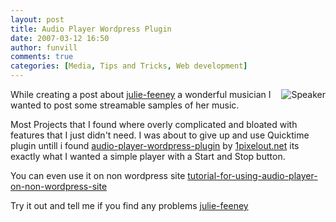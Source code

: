 ```yaml
---
layout: post
title: Audio Player Wordpress Plugin
date: 2007-03-12 16:50
author: funvill
comments: true
categories: [Media, Tips and Tricks, Web development]
---
```


<p align="left"><a href="http://blog.abluestar.com/public/uploads/2007/03/137px-speaker_iconsvg.gif" title="Speaker"><img src="http://blog.abluestar.com/public/uploads/2007/03/137px-speaker_iconsvg.gif" alt="Speaker" align="right" /></a>While creating a post about <a href="http://blog.abluestar.com/julie-feeney/">julie-feeney</a> a wonderful musician I wanted to post some streamable samples of her music.</p>
Most Projects that I found where overly complicated and bloated with features that I just didn't need. I was about to give up and use Quicktime plugin untill i found <a href="http://www.1pixelout.net/code/audio-player-wordpress-plugin/">audio-player-wordpress-plugin</a> by <a href="http://www.1pixelout.net/">1pixelout.net</a> its exactly what I wanted a simple player with a Start and Stop button.

You can even use it on non wordpress site
<a href="http://www.1pixelout.net/2007/01/27/tutorial-for-using-audio-player-on-non-wordpress-sites/">tutorial-for-using-audio-player-on-non-wordpress-site</a>

Try it out and tell me if you find any problems
<a href="http://blog.abluestar.com/julie-feeney/">julie-feeney</a>
